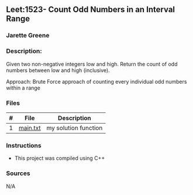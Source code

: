 ## Leet:1523- Count Odd Numbers in an Interval Range 
### Jarette Greene
### Description:

Given two non-negative integers low and high. Return the count of odd numbers between low and high (inclusive).

Approach: Brute Force approach of counting every individual odd numbers within a range

### Files

|   #   | File                       | Description                                                |
| :---: | -------------------------- | ---------------------------------------------------------- |
|   1   | [main.txt](https://github.com/Jarette/4883-Prog-Tech/blob/main/Assignments/P1523/main.txt)     | my solution function                                             |


### Instructions

- This project was compiled using C++

### Sources

N/A